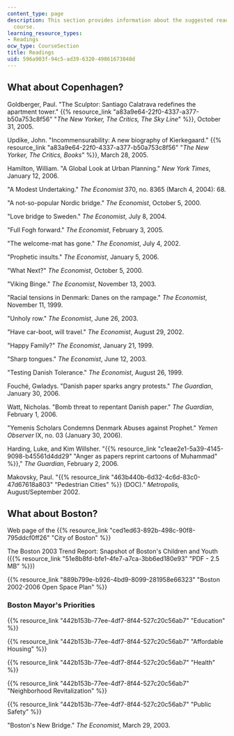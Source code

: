 ```yaml
---
content_type: page
description: This section provides information about the suggested readings for the
  course.
learning_resource_types:
- Readings
ocw_type: CourseSection
title: Readings
uid: 596a903f-94c5-ad39-6320-49861673848d
---
```


What about Copenhagen?
----------------------

Goldberger, Paul. "The Sculptor: Santiago Calatrava redefines the apartment tower." {{% resource_link "a83a9e64-22f0-4337-a377-b50a753c8f56" "_The New Yorker, The Critics, The Sky Line_" %}}, October 31, 2005.

Updike, John. "Incommensurability: A new biography of Kierkegaard." {{% resource_link "a83a9e64-22f0-4337-a377-b50a753c8f56" "_The New Yorker, The Critics, Books_" %}}, March 28, 2005.

Hamilton, William. "A Global Look at Urban Planning." _New York Times_, January 12, 2006.

"A Modest Undertaking." _The Economist_ 370, no. 8365 (March 4, 2004): 68.

"A not-so-popular Nordic bridge." _The Economist_, October 5, 2000.

"Love bridge to Sweden." _The Economist_, July 8, 2004.

"Full Fogh forward." _The Economist_, February 3, 2005.

"The welcome-mat has gone." _The Economist_, July 4, 2002.

"Prophetic insults." _The Economist_, January 5, 2006.

"What Next?" _The Economist_, October 5, 2000.

"Viking Binge." _The Economist_, November 13, 2003.

"Racial tensions in Denmark: Danes on the rampage." _The Economist_, November 11, 1999.

"Unholy row." _The Economist_, June 26, 2003.

"Have car-boot, will travel." _The Economist_, August 29, 2002.

"Happy Family?" _The Economist_, January 21, 1999.

"Sharp tongues." _The Economist_, June 12, 2003.

"Testing Danish Tolerance." _The Economist_, August 26, 1999.

Fouché, Gwladys. "Danish paper sparks angry protests." _The Guardian_, January 30, 2006.

Watt, Nicholas. "Bomb threat to repentant Danish paper." _The Guardian_, February 1, 2006.

"Yemenis Scholars Condemns Denmark Abuses against Prophet." _Yemen Observer_ IX, no. 03 (January 30, 2006).

Harding, Luke, and Kim Willsher. "{{% resource_link "c1eae2e1-5a39-4145-9098-b45561d4dd29" "Anger as papers reprint cartoons of Muhammad" %}}," _The Guardian_, February 2, 2006.

Makovsky, Paul. "{{% resource_link "463b440b-6d32-4c6d-83c0-47d67618a803" "Pedestrian Cities" %}} (DOC)." _Metropolis,_ August/September 2002.

What about Boston?
------------------

Web page of the {{% resource_link "ced1ed63-892b-498c-90f8-795ddcf0ff26" "City of Boston" %}}

The Boston 2003 Trend Report: Snapshot of Boston's Children and Youth ({{% resource_link "51e8b8fd-bfe1-4fe7-a7ca-3bb6ed180e93" "PDF - 2.5 MB" %}})

{{% resource_link "889b799e-b926-4bd9-8099-281958e66323" "Boston 2002-2006 Open Space Plan" %}}

### Boston Mayor's Priorities

{{% resource_link "442b153b-77ee-4df7-8f44-527c20c56ab7" "Education" %}}

{{% resource_link "442b153b-77ee-4df7-8f44-527c20c56ab7" "Affordable Housing" %}}

{{% resource_link "442b153b-77ee-4df7-8f44-527c20c56ab7" "Health" %}}

{{% resource_link "442b153b-77ee-4df7-8f44-527c20c56ab7" "Neighborhood Revitalization" %}}

{{% resource_link "442b153b-77ee-4df7-8f44-527c20c56ab7" "Public Safety" %}}

"Boston's New Bridge." _The Economist_, March 29, 2003.